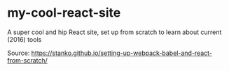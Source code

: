 # my-cool-react-site
A super cool and hip React site, set up from scratch to learn about current (2016) tools

Source: https://stanko.github.io/setting-up-webpack-babel-and-react-from-scratch/
